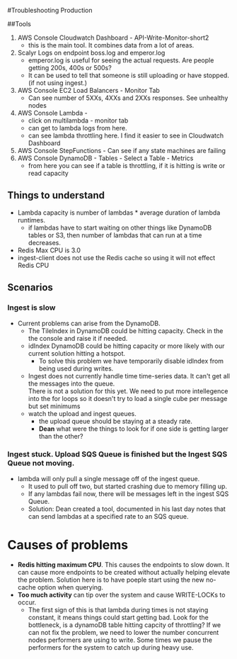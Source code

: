 #Troubleshooting Production

##Tools
1. AWS Console Cloudwatch Dashboard - API-Write-Monitor-short2
    * this is the main tool.  It combines data from a lot of areas.
2. Scalyr Logs on endpoint boss.log and emperor.log
    * emperor.log is useful for seeing the actual requests.  Are people getting 200s, 400s or 500s?
    * It can be used to tell that someone is still uploading or have stopped. (if not using ingest.)
3. AWS Console EC2 Load Balancers - Monitor Tab
   * Can see number of 5XXs, 4XXs and 2XXs responses.  See unhealthy nodes 
4. AWS Console Lambda - 
   * click on multilambda - monitor tab
   * can get to lambda logs from here.
   * can see lambda throttling here.  I find it easier to see in Cloudwatch Dashboard
5. AWS Console StepFunctions -
       Can see if any state machines are failing
6. AWS Console DynamoDB - Tables - Select a Table - Metrics
   * from here you can see if a table is throttling, if it is hitting is write or read capacity

## Things to understand
* Lambda capacity is number of lambdas * average duration of lambda runtimes.
   * if lambdas have to start waiting on other things like DynamoDB tables or S3, then number of lambdas that can run 
   at a time decreases.
* Redis Max CPU is 3.0
* ingest-client does not use the Redis cache so using it will not effect Redis CPU 

## Scenarios


### Ingest is slow
* Current problems can arise from the DynamoDB. 
   * The TileIndex in DynamoDB could be hitting capacity.  Check in the
  the console and raise it if needed.
  * idIndex DynamoDB could be hitting capacity or more likely with our current solution hitting a hotspot.
     * To solve this problem we have temporarily disable idIndex from being used during writes.
  * Ingest does not currently handle time time-series data.  It can't get all the messages into the queue.  
  There is not a solution for this yet. We need to put more intellegence into the for loops so it doesn't try to load a
  single cube per message but set minimums
  * watch the upload and ingest queues.  
     * the upload queue should be staying at a steady rate.
     * **Dean** what were the things to look for if one side is getting larger than the other?
 
### Ingest stuck.  Upload SQS Queue is finished but the Ingest SQS Queue not moving.
* lambda will only pull a single message off of the ingest queue.  
  * It used to pull off two, but started crashing due to memory filling up.
  * If any lambdas fail now, there will be messages left in the ingest SQS Queue.
  * Solution: Dean created a tool, documented in his last day notes that can send lambdas at a specified rate to an SQS queue.
  
# Causes of problems
* **Redis hitting maximum CPU**.  This causes the endpoints to slow down.  It can cause more endpoints to be created without
actually helping elevate the problem.  Solution here is to have poeple start using the new no-cache option when querying.
* **Too much activity** can tip over the system and cause WRITE-LOCKs to occur.  
   * The first sign of this is that lambda during times is not staying 
constant, it means things could start getting bad.  Look for the bottleneck, is a dynamoDB table hitting 
capcity of throttling?  If we can not fix the problem, we need to lower the number concurrent nodes performers are using 
to write.  Some times we pause the performers for the system to catch up during heavy use.





  
